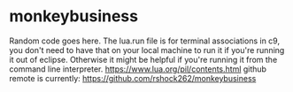 # monkeybusiness
Random code goes here.
The lua.run file is for terminal associations in c9, you don't need to have that on your local machine to run it if you're running it out of eclipse. 
Otherwise it might be helpful if you're running it from the command line interpreter.
https://www.lua.org/pil/contents.html
github remote is currently: https://github.com/rshock262/monkeybusiness
